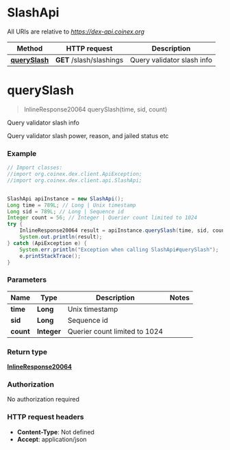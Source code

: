 # SlashApi

All URIs are relative to *https://dex-api.coinex.org*

Method | HTTP request | Description
------------- | ------------- | -------------
[**querySlash**](SlashApi.md#querySlash) | **GET** /slash/slashings | Query validator slash info


<a name="querySlash"></a>
# **querySlash**
> InlineResponse20064 querySlash(time, sid, count)

Query validator slash info

Query validator slash power, reason, and jailed status etc

### Example
```java
// Import classes:
//import org.coinex.dex.client.ApiException;
//import org.coinex.dex.client.api.SlashApi;


SlashApi apiInstance = new SlashApi();
Long time = 789L; // Long | Unix timestamp
Long sid = 789L; // Long | Sequence id
Integer count = 56; // Integer | Querier count limited to 1024
try {
    InlineResponse20064 result = apiInstance.querySlash(time, sid, count);
    System.out.println(result);
} catch (ApiException e) {
    System.err.println("Exception when calling SlashApi#querySlash");
    e.printStackTrace();
}
```

### Parameters

Name | Type | Description  | Notes
------------- | ------------- | ------------- | -------------
 **time** | **Long**| Unix timestamp |
 **sid** | **Long**| Sequence id |
 **count** | **Integer**| Querier count limited to 1024 |

### Return type

[**InlineResponse20064**](InlineResponse20064.md)

### Authorization

No authorization required

### HTTP request headers

 - **Content-Type**: Not defined
 - **Accept**: application/json

